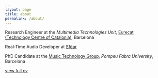 ```yaml
---
layout: page
title: about
permalink: /about/
---
```



Research Engineer at the *Multimedia Technologies Unit*, [Eurecat (Technology Centre of Catalonia)](https://eurecat.org/), Barcelona

Real-Time Audio Developer at [Sfëar](https://www.sfear.com)

PhD Candidate at the [Music Technology Group](https://www.upf.edu/web/mtg), *Pompeu Fabra University*, Barcelona


[view full cv](./CV.pdf)
